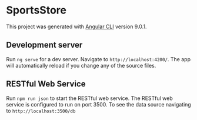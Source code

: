 # SportsStore

This project was generated with [Angular CLI](https://github.com/angular/angular-cli) version 9.0.1.

## Development server

Run `ng serve` for a dev server. Navigate to `http://localhost:4200/`. The app will automatically reload if you change any of the source files.

## RESTful Web Service
Run `npm run json` to start the RESTful web service. The RESTful web service is configured to run on port 3500. To see the data source navigating to `http://localhost:3500/db`
